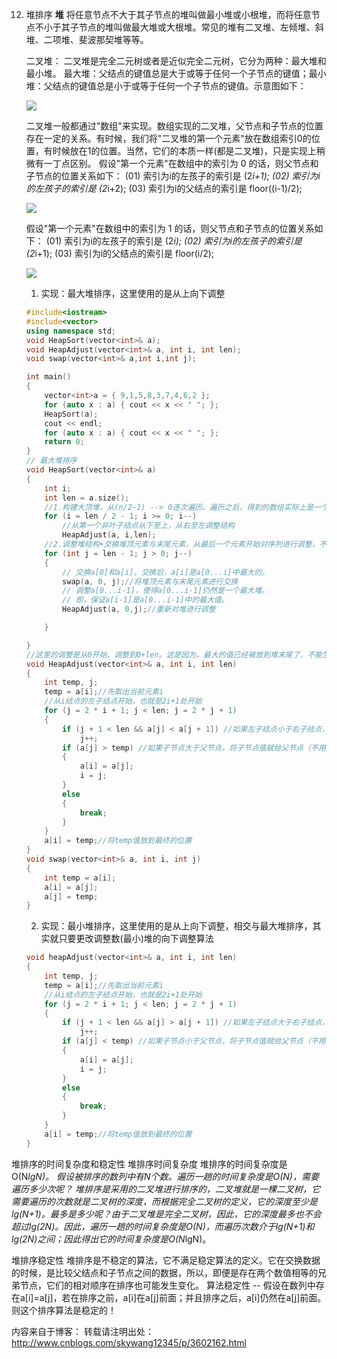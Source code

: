12. 堆排序
	**堆**
	将任意节点不大于其子节点的堆叫做最小堆或小根堆，而将任意节点不小于其子节点的堆叫做最大堆或大根堆。常见的堆有二叉堆、左倾堆、斜堆、二项堆、斐波那契堆等等。

	二叉堆：
	二叉堆是完全二元树或者是近似完全二元树，它分为两种：最大堆和最小堆。
	最大堆：父结点的键值总是大于或等于任何一个子节点的键值；最小堆：父结点的键值总是小于或等于任何一个子节点的键值。示意图如下：

	![](https://images0.cnblogs.com/i/497634/201403/182339209436216.jpg)


	二叉堆一般都通过"数组"来实现。数组实现的二叉堆，父节点和子节点的位置存在一定的关系。有时候，我们将"二叉堆的第一个元素"放在数组索引0的位置，有时候放在1的位置。当然，它们的本质一样(都是二叉堆)，只是实现上稍微有一丁点区别。
	假设"第一个元素"在数组中的索引为 0 的话，则父节点和子节点的位置关系如下：
	(01) 索引为i的左孩子的索引是 (2*i+1);
	(02) 索引为i的左孩子的索引是 (2*i+2);
	(03) 索引为i的父结点的索引是 floor((i-1)/2);

	![](https://images0.cnblogs.com/i/497634/201403/182342224903953.jpg)

	假设"第一个元素"在数组中的索引为 1 的话，则父节点和子节点的位置关系如下：
	(01) 索引为i的左孩子的索引是 (2*i);
	(02) 索引为i的左孩子的索引是 (2*i+1);
	(03) 索引为i的父结点的索引是 floor(i/2);

	![](https://images0.cnblogs.com/i/497634/201403/182343402241540.jpg)

	1. 实现：最大堆排序，这里使用的是从上向下调整

	```cpp
	#include<iostream>
	#include<vector>
	using namespace std;
	void HeapSort(vector<int>& a);
	void HeapAdjust(vector<int>& a, int i, int len);
	void swap(vector<int>& a,int i,int j);

	int main()
	{
		vector<int>a = { 9,1,5,8,3,7,4,6,2 };
		for (auto x : a) { cout << x << " "; };
		HeapSort(a);
		cout << endl;
		for (auto x : a) { cout << x << " "; };
		return 0;
	}
	// 最大堆排序
	void HeapSort(vector<int>& a)
	{
		int i;
		int len = a.size();
		//1.构建大顶堆，从(n/2-1) --> 0逐次遍历。遍历之后，得到的数组实际上是一个(最大)二叉堆。
		for (i = len / 2 - 1; i >= 0; i--)
			//从第一个非叶子结点从下至上，从右至左调整结构
			HeapAdjust(a, i,len);
		//2.调整堆结构+交换堆顶元素与末尾元素，从最后一个元素开始对序列进行调整，不断的缩小调整的范围直到第一个元素
		for (int j = len - 1; j > 0; j--)
		{
			// 交换a[0]和a[i]。交换后，a[i]是a[0...i]中最大的。
			swap(a, 0, j);//将堆顶元素与末尾元素进行交换
			// 调整a[0...i-1]，使得a[0...i-1]仍然是一个最大堆。
        	// 即，保证a[i-1]是a[0...i-1]中的最大值。
			HeapAdjust(a, 0,j);//重新对堆进行调整

		}

	}
	//这里的调整是从0开始，调整到0+len。这是因为，最大的值已经被放到堆末尾了，不能包含
	void HeapAdjust(vector<int>& a, int i, int len)
	{
		int temp, j;
		temp = a[i];//先取出当前元素i
		//从i结点的左子结点开始，也就是2i+1处开始
		for (j = 2 * i + 1; j < len; j = 2 * j + 1)
		{
			if (j + 1 < len && a[j] < a[j + 1]) //如果左子结点小于右子结点，j指向右子结点
				j++;
			if (a[j] > temp) //如果子节点大于父节点，将子节点值赋给父节点（不用进行交换）
			{
				a[i] = a[j];
				i = j;
			}
			else
			{
				break;
			}
		}
		a[i] = temp;//将temp值放到最终的位置
	}
	void swap(vector<int>& a, int i, int j)
	{
		int temp = a[i];
		a[i] = a[j];
		a[j] = temp;
	}
	```
	2. 实现：最小堆排序，这里使用的是从上向下调整，相交与最大堆排序，其实就只要更改调整数(最小)堆的向下调整算法
	```cpp
	void heapAdjust(vector<int>& a, int i, int len)
	{
		int temp, j;
		temp = a[i];//先取出当前元素i
		//从i结点的左子结点开始，也就是2i+1处开始
		for (j = 2 * i + 1; j < len; j = 2 * j + 1)
		{
			if (j + 1 < len && a[j] > a[j + 1]) //如果左子结点大于右子结点，j指向右子结点
				j++;
			if (a[j] < temp) //如果子节点小于父节点，将子节点值赋给父节点（不用进行交换）
			{
				a[i] = a[j];
				i = j;
			}
			else
			{
				break;
			}
		}
		a[i] = temp;//将temp值放到最终的位置
	}
	```

堆排序的时间复杂度和稳定性
堆排序时间复杂度
堆排序的时间复杂度是O(N*lgN)。
假设被排序的数列中有N个数。遍历一趟的时间复杂度是O(N)，需要遍历多少次呢？
堆排序是采用的二叉堆进行排序的，二叉堆就是一棵二叉树，它需要遍历的次数就是二叉树的深度，而根据完全二叉树的定义，它的深度至少是lg(N+1)。最多是多少呢？由于二叉堆是完全二叉树，因此，它的深度最多也不会超过lg(2N)。因此，遍历一趟的时间复杂度是O(N)，而遍历次数介于lg(N+1)和lg(2N)之间；因此得出它的时间复杂度是O(N*lgN)。

堆排序稳定性
堆排序是不稳定的算法，它不满足稳定算法的定义。它在交换数据的时候，是比较父结点和子节点之间的数据，所以，即便是存在两个数值相等的兄弟节点，它们的相对顺序在排序也可能发生变化。
算法稳定性 -- 假设在数列中存在a[i]=a[j]，若在排序之前，a[i]在a[j]前面；并且排序之后，a[i]仍然在a[j]前面。则这个排序算法是稳定的！




内容来自于博客：
转载请注明出处：http://www.cnblogs.com/skywang12345/p/3602162.html